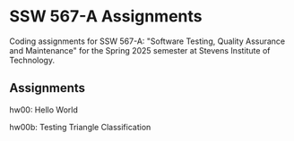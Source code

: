 # SSW 567-A Assignments
Coding assignments for SSW 567-A: "Software Testing, Quality Assurance and Maintenance" for the Spring 2025 semester at Stevens Institute of Technology.

## Assignments
hw00: Hello World

hw00b: Testing Triangle Classification